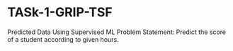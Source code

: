 # TASk-1-GRIP-TSF
Predicted Data Using Supervised ML
Problem Statement: Predict the score of a student according to given hours.
